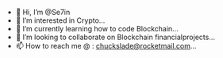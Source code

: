 - 👋 Hi, I’m @Se7in
- 👀 I’m interested in Crypto...
- 🌱 I’m currently learning how to code Blockchain...
- 💞️ I’m looking to collaborate on Blockchain financialprojects...
- 📫 How to reach me @ : chuckslade@rocketmail.com...

<!---
Se7in/Se7in is a ✨ special ✨ repository because its `README.md` (this file) appears on your GitHub profile.
You can click the Preview link to take a look at your changes.
--->
